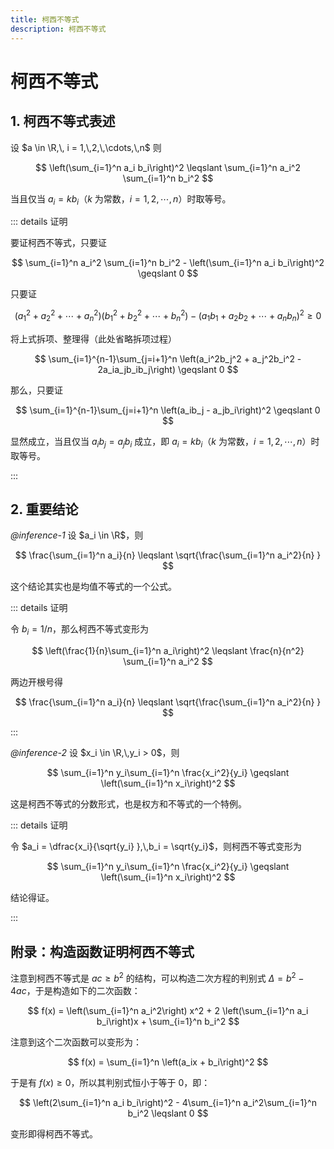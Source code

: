 ```yaml
---
title: 柯西不等式
description: 柯西不等式
---
```


# 柯西不等式

## 1. 柯西不等式表述

设 $a \in \R,\, i = 1,\,2,\,\cdots,\,n$ 则

$$
\left(\sum_{i=1}^n a_i b_i\right)^2 \leqslant
\sum_{i=1}^n a_i^2 \sum_{i=1}^n b_i^2
$$

当且仅当 $a_i = kb_i$（$k$ 为常数，$i = 1,\,2,\,\cdots,\,n$）时取等号。

::: details 证明

要证柯西不等式，只要证

$$
\sum_{i=1}^n a_i^2 \sum_{i=1}^n b_i^2 -
\left(\sum_{i=1}^n a_i b_i\right)^2 \geqslant 0
$$

只要证

$$
\left(a_1^2 + a_2^2 + \cdots + a_n^2\right)
\left(b_1^2 + b_2^2 + \cdots + b_n^2\right) -
\left(a_1b_1 + a_2b_2 + \cdots + a_nb_n\right)^2 \geqslant 0
$$

将上式拆项、整理得（此处省略拆项过程）

$$
\sum_{i=1}^{n-1}\sum_{j=i+1}^n
\left(a_i^2b_j^2 + a_j^2b_i^2 - 2a_ia_jb_ib_j\right) \geqslant 0
$$

那么，只要证

$$
\sum_{i=1}^{n-1}\sum_{j=i+1}^n
\left(a_ib_j - a_jb_i\right)^2 \geqslant 0
$$

显然成立，当且仅当 $a_ib_j = a_jb_i$ 成立，即 $a_i = kb_i$（$k$ 为常数，$i = 1,\,2,\,\cdots,\,n$）时取等号。

:::

## 2. 重要结论

*@inference-1* 设 $a_i \in \R$，则

$$
\frac{\sum_{i=1}^n a_i}{n} \leqslant
\sqrt{\frac{\sum_{i=1}^n a_i^2}{n} }
$$

这个结论其实也是均值不等式的一个公式。

::: details 证明

令 $b_i = 1/n$，那么柯西不等式变形为

$$
\left(\frac{1}{n}\sum_{i=1}^n a_i\right)^2 \leqslant
\frac{n}{n^2} \sum_{i=1}^n a_i^2
$$

两边开根号得

$$
\frac{\sum_{i=1}^n a_i}{n} \leqslant
\sqrt{\frac{\sum_{i=1}^n a_i^2}{n} }
$$

:::

*@inference-2* 设 $x_i \in \R,\,y_i > 0$，则

$$
\sum_{i=1}^n y_i\sum_{i=1}^n \frac{x_i^2}{y_i} \geqslant
\left(\sum_{i=1}^n x_i\right)^2
$$

这是柯西不等式的分数形式，也是权方和不等式的一个特例。

::: details 证明

令 $a_i = \dfrac{x_i}{\sqrt{y_i} },\,b_i = \sqrt{y_i}$，则柯西不等式变形为

$$
\sum_{i=1}^n y_i\sum_{i=1}^n \frac{x_i^2}{y_i} \geqslant
\left(\sum_{i=1}^n x_i\right)^2
$$

结论得证。

:::

## 附录：构造函数证明柯西不等式

注意到柯西不等式是 $ac \geqslant b^2$ 的结构，可以构造二次方程的判别式 $\Delta = b^2 - 4ac$，于是构造如下的二次函数：

$$
f(x) = \left(\sum_{i=1}^n a_i^2\right) x^2 +
2 \left(\sum_{i=1}^n a_i b_i\right)x +
\sum_{i=1}^n b_i^2
$$

注意到这个二次函数可以变形为：

$$
f(x) = \sum_{i=1}^n \left(a_ix + b_i\right)^2
$$

于是有 $f(x) \geqslant 0$，所以其判别式恒小于等于 $0$，即：

$$
\left(2\sum_{i=1}^n a_i b_i\right)^2 -
4\sum_{i=1}^n a_i^2\sum_{i=1}^n b_i^2 \leqslant 0
$$

变形即得柯西不等式。
